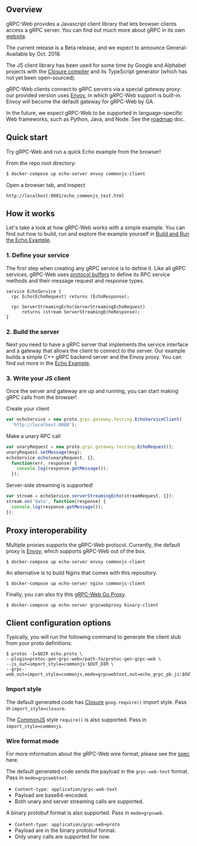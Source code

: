 ## Overview

gRPC-Web provides a Javascript client library that lets browser clients
access a gRPC server. You can find out much more about gRPC in its own
[website](https://grpc.io).

The current release is a Beta release, and we expect to announce
General-Available by Oct. 2018.

The JS client library has been used for some time by Google and Alphabet
projects with the
[Closure compiler](https://github.com/google/closure-compiler)
and its TypeScript generator (which has not yet been open-sourced).

gRPC-Web clients connect to gRPC servers via a special gateway proxy: our
provided version uses [Envoy](https://github.com/envoyproxy/envoy), in which
gRPC-Web support is built-in. Envoy will become the default gateway for
gRPC-Web by GA.

In the future, we expect gRPC-Web to be supported in
language-specific Web frameworks, such as Python, Java, and Node. See the
[roadmap](https://github.com/grpc/grpc-web/blob/master/ROADMAP.md) doc.

## Quick start

Try gRPC-Web and run a quick Echo example from the browser!

From the repo root directory:

```sh
$ docker-compose up echo-server envoy commonjs-client
```

Open a browser tab, and inspect

```
http://localhost:8081/echo_commonjs_test.html
```

## How it works

Let's take a look at how gRPC-Web works with a simple example. You can find out
how to build, run and explore the example yourself in
[Build and Run the Echo Example](net/grpc/gateway/examples/echo).

### 1. Define your service

The first step when creating any gRPC service is to define it. Like all gRPC
services, gRPC-Web uses [protocol buffers](https://developers.google.com/protocol-buffers/)
to define its RPC service methods and their message request and response types.

```
service EchoService {
  rpc Echo(EchoRequest) returns (EchoResponse);

  rpc ServerStreamingEcho(ServerStreamingEchoRequest)
      returns (stream ServerStreamingEchoResponse);
}
```


### 2. Build the server

Next you need to have a gRPC server that implements the service interface and a
gateway that allows the client to connect to the server. Our example builds a
simple C++ gRPC backend server and the Envoy proxy. You can find out more in
the [Echo Example](net/grpc/gateway/examples/echo).



### 3. Write your JS client

Once the server and gateway are up and running, you can start making gRPC calls
from the browser!

Create your client

```js
var echoService = new proto.grpc.gateway.testing.EchoServiceClient(
  'http://localhost:8080');
```

Make a unary RPC call

```js
var unaryRequest = new proto.grpc.gateway.testing.EchoRequest();
unaryRequest.setMessage(msg);
echoService.echo(unaryRequest, {},
  function(err, response) {
    console.log(response.getMessage());
  });
```

Server-side streaming is supported!

```js
var stream = echoService.serverStreamingEcho(streamRequest, {});
stream.on('data', function(response) {
  console.log(response.getMessage());
});
```

## Proxy interoperability

Multiple proxies supports the gRPC-Web protocol. Currently, the default proxy
is [Envoy](https://www.envoyproxy.io), which supports gRPC-Web out of the box.

```
$ docker-compose up echo-server envoy commonjs-client
```

An alternative is to build Nginx that comes with this repository.

```
$ docker-compose up echo-server nginx commonjs-client
```

Finally, you can also try this [gRPC-Web Go Proxy](https://github.com/improbable-eng/grpc-web/tree/master/go/grpcwebproxy).

```
$ docker-compose up echo-server grpcwebproxy binary-client
```


## Client configuration options

Typically, you will run the following command to generate the client stub
from your proto definitions:

```
$ protoc -I=$DIR echo.proto \
--plugin=protoc-gen-grpc-web=/path-to/protoc-gen-grpc-web \
--js_out=import_style=commonjs:$OUT_DIR \
--grpc-web_out=import_style=commonjs,mode=grpcwebtext,out=echo_grpc_pb.js:$OUT_DIR
```


### Import style

The default generated code has [Closure](https://developers.google.com/closure/library/)
`goog.require()` import style. Pass in `import_style=closure`.

The [CommonJS](https://requirejs.org/docs/commonjs.html) style `require()` is
also supported. Pass in `import_style=commonjs`.



### Wire format mode

For more information about the gRPC-Web wire format, please see the
[spec](https://github.com/grpc/grpc/blob/master/doc/PROTOCOL-WEB.md#protocol-differences-vs-grpc-over-http2)
here.

The default generated code sends the payload in the `grpc-web-text` format.
Pass in `mode=grpcwebtext`.

  - `Content-type: application/grpc-web-text`
  - Payload are base64-encoded.
  - Both unary and server streaming calls are supported.

A binary protobuf format is also supported. Pass in `mode=grpcweb`.

  - `Content-type: application/grpc-web+proto`
  - Payload are in the binary protobuf format.
  - Only unary calls are supported for now.
